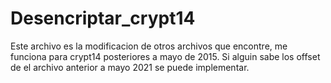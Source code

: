 # Desencriptar_crypt14
Este archivo es la modificacion de otros archivos que encontre, me funciona para crypt14 posteriores a mayo de 2015.
Si alguin sabe los offset de el archivo anterior a mayo 2021 se puede implementar.
